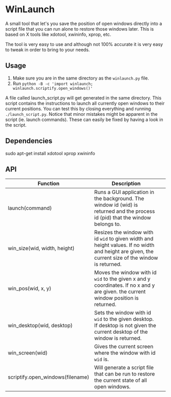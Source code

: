 # WinLaunch

A small tool that let's you save the position of open windows directly into
a script file that you can run alone to restore those windows later. This is
based on X tools like xdotool, xwininfo, xprop, etc.

The tool is very easy to use and although not 100% accurate it is very easy
to tweak in order to bring to your needs.

## Usage

1. Make sure you are in the same directory as the `winlaunch.py` file.
2. Run `python -B -c 'import winlaunch; winlaunch.scriptify.open_windows()'`

A file called launch_script.py will get generated in the same directory. This
script contains the instructions to launch all currently open windows to their
current positions. You can test this by closing everything and running `./launch_script.py`.
Notice that minor mistakes might be apparent in the script (ie. launch commands). These
can easily be fixed by having a look in the script.

## Dependencies

sudo apt-get install xdotool xprop xwininfo

## API

| Function                     | Description                                                                                                                                      |   |
|------------------------------|--------------------------------------------------------------------------------------------------------------------------------------------------|---|
| launch(command)              | Runs a GUI application in the background. The window id (wid) is returned and the process id (pid) that the window belongs to.                   |   |
| win_size(wid, width, height) | Resizes the window with id `wid` to given width and height values. If no width and height are given, the current size of the window is returned. |   |
| win_pos(wid, x, y)           | Moves the window with id `wid` to the given x and y coordinates. If no x and y are given. the current window position is returned.               |   |
| win_desktop(wid, desktop)    | Sets the window with id `wid` to the given desktop. If desktop is not given the current desktop of the window is returned.                       |   |
| win_screen(wid)              | Gives the current screen where the window with id `wid` is.                                                                                      |   |
| scriptify.open_windows(filename) | Will generate a script file that can be run to restore the current state of all open windows.
